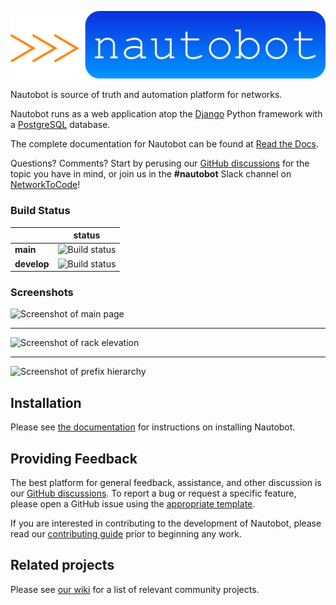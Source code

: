 ![Nautobot](nautobot/docs/nautobot_logo.svg "Nautobot logo")

Nautobot is source of truth and automation platform for networks.

Nautobot runs as a web application atop the [Django](https://www.djangoproject.com/)
Python framework with a [PostgreSQL](https://www.postgresql.org/) database. 

The complete documentation for Nautobot can be found at [Read the Docs](https://nautobot.readthedocs.io/en/stable/).

Questions? Comments? Start by perusing our [GitHub discussions](https://github.com/nautobot/nautobot/discussions) for the topic you have in mind,
or join us in the **#nautobot** Slack channel on [NetworkToCode](https://networktocode.slack.com)!

### Build Status

|             | status |
|-------------|------------|
| **main** | ![Build status](https://github.com/nautobot/nautobot/workflows/CI/badge.svg?branch=main) |
| **develop** | ![Build status](https://github.com/nautobot/nautobot/workflows/CI/badge.svg?branch=develop) |

### Screenshots

![Screenshot of main page](nautobot/docs/media/screenshot1.png "Main page")

---

![Screenshot of rack elevation](nautobot/docs/media/screenshot2.png "Rack elevation")

---

![Screenshot of prefix hierarchy](nautobot/docs/media/screenshot3.png "Prefix hierarchy")

## Installation

Please see [the documentation](https://nautobot.readthedocs.io/en/stable/) for
instructions on installing Nautobot.

## Providing Feedback

The best platform for general feedback, assistance, and other discussion is our
[GitHub discussions](https://github.com/nautobot/nautobot/discussions).
To report a bug or request a specific feature, please open a GitHub issue using
the [appropriate template](https://github.com/nautobot/nautobot/issues/new/choose).

If you are interested in contributing to the development of Nautobot, please read
our [contributing guide](CONTRIBUTING.md) prior to beginning any work.

## Related projects

Please see [our wiki](https://github.com/nautobot/nautobot/wiki/Community-Contributions)
for a list of relevant community projects.
